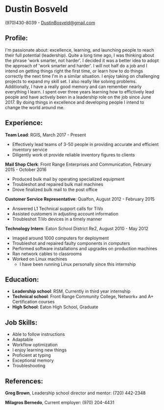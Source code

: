 # Dustin Bosveld # 
(970)430-8039 - DustinBosveld@gmail.com

## Profile: ##

I'm passionate about: excellence, learning, and launching people to reach their full potential (leadership). Quite a long time ago, I was thinking about the phrase 'work smarter, not harder'. I decided it was a better idea to adopt the approach of 'work smarter and harder'. I will not half do a job and I intend on getting things right the first time, or learn how to do things correctly the next time I'm in a similar situation. I enjoy taking on challenging projects to expand my skill set. I also really like solving problems. Additionally, I have a really good memory and can remember nearly everything I learn. I spent over three years learning how to effictively lead people and have actively been in a leadership role on the job since June 2017. By doing things in excellence and developing people I intend to change the world around me. 

## Experience: ##

**Team Lead**: RGIS, March 2017 - Present

- Effectively lead teams of 3-50 people in providing accurate and efficient inventory service
- Diligently work ot provide reliable inventory figures to clients

**Mail Shop Clerk**: Front Range Enterprises and Communication, February 2015 - October 2016
 
- Produced bulk mail by operating specialized equipment
- Troubleshot and repaired bulk mail machines
- Drove finalized bulk mail to the post office

**Customer Service Representative**: Qualfon, August 2012 - February 2015

- Answered L1 Technical support calls for TiVo
- Assisted customers in adjusting account information
- Troubleshot TiVo devices in a timely manner

**Technology Intern**: Eaton School District Re2, August 2010 - May 2012

- Imaged around 1000 computers for deployment
- Troubleshot and repaired faulty components in computers
- Performed software installations and upgrades on production machines
- Ran network cables to classrooms
- Worked on Linux machines
	- I have been running Linux personally since this internship

## Education: ##

- **Leadership school**: RSM, Currently in third year internship
- **Technical school**: Front Range Community College, Network+ and A+ Certification courses
- **High School**: Eaton High School, Graduate

## Job Skills: ##

- Able to follow instructions
- Adaptable
- Workflow optimization
- I enjoy learning new things
- Proficient at typing
- Exceptional memory
- Troubleshooting

## References: ##

**Greg Brown**, Leadership school director and mentor: (720) 442-2348

**Milagros Bernedo**, Current employer: (970) 204-4431

